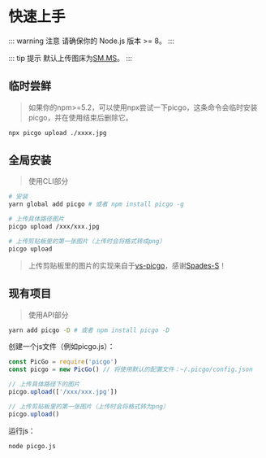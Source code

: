 # 快速上手

::: warning 注意
请确保你的 Node.js 版本 >= 8。
:::

::: tip 提示
默认上传图床为[SM.MS](https://sm.ms/)。
:::

## 临时尝鲜

> 如果你的npm>=5.2，可以使用npx尝试一下picgo，这条命令会临时安装picgo，并在使用结束后删除它。

```bash
npx picgo upload ./xxxx.jpg
```

## 全局安装

> 使用CLI部分

```bash
# 安装
yarn global add picgo # 或者 npm install picgo -g

# 上传具体路径图片
picgo upload /xxx/xxx.jpg

# 上传剪贴板里的第一张图片（上传时会将格式转成png）
picgo upload
```

> 上传剪贴板里的图片的实现来自于[vs-picgo](https://github.com/Spades-S/vs-picgo)，感谢[Spades-S](https://github.com/Spades-S)！

## 现有项目

> 使用API部分

```bash
yarn add picgo -D # 或者 npm install picgo -D
```
创建一个js文件（例如picgo.js）：
```js
const PicGo = require('picgo')
const picgo = new PicGo() // 将使用默认的配置文件：~/.picgo/config.json

// 上传具体路径下的图片
picgo.upload(['/xxx/xxx.jpg'])

// 上传剪贴板里的第一张图片（上传时会将格式转为png）
picgo.upload()
```
运行js：

```sh
node picgo.js
```
